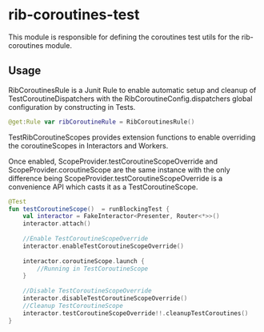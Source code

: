 # rib-coroutines-test

This module is responsible for defining the coroutines test utils for the rib-coroutines module.

## Usage

RibCoroutinesRule is a Junit Rule to enable automatic setup and cleanup of TestCoroutineDispatchers with the RibCoroutineConfig.dispatchers global configuration by constructing in Tests.

```kotlin
@get:Rule var ribCoroutineRule = RibCoroutinesRule() 
```

TestRibCoroutineScopes provides extension functions to enable overriding the coroutineScopes in Interactors and Workers. 

Once enabled, ScopeProvider.testCoroutineScopeOverride and ScopeProvider.coroutineScope are the same instance with the only difference being ScopeProvider.testCoroutineScopeOverride is a convenience API which casts it as a TestCoroutineScope.

```kotlin
@Test
fun testCoroutineScope()  = runBlockingTest {
    val interactor = FakeInteractor<Presenter, Router<*>>()
    interactor.attach()
            
    //Enable TestCoroutineScopeOverride
    interactor.enableTestCoroutineScopeOverride()
            
    interactor.coroutineScope.launch {
        //Running in TestCoroutineScope
    }
   
    //Disable TestCoroutineScopeOverride
    interactor.disableTestCoroutineScopeOverride() 
    //Cleanup TestCoroutineScope
    interactor.testCoroutineScopeOverride!!.cleanupTestCoroutines()
}
```